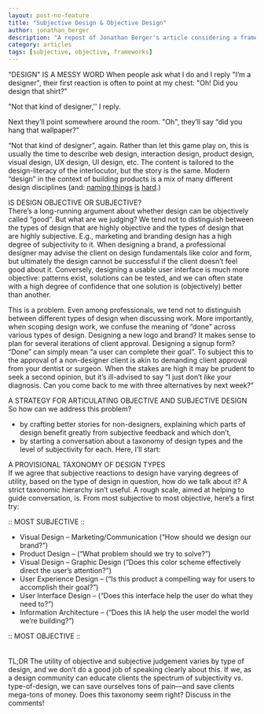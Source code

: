 ```yaml
---
layout: post-no-feature
title: "Subjective Design & Objective Design"
author: jonathan_berger
description: "A repost of Jonathan Berger's article considering a framework for design discussion."
category: articles
tags: [subjective, objective, frameworks]
---
```

"DESIGN" IS A MESSY WORD
When people ask what I do and I reply "I’m a designer", their first reaction is often to point at my chest: "Oh! Did you design that shirt?"

"Not that kind of designer,''  I reply.

Next they’ll point somewhere around the room.  "Oh", they’ll say “did you hang that wallpaper?”

“Not that kind of designer”, again.  Rather than let this game play on, this is usually the time to describe web design, interaction design, product design, visual design, UX design, UI design, etc.  The content is tailored to the design-literacy of the interlocutor, but the story is the same.  Modern “design” in the context of building products is a mix of many different design disciplines (and: <span style="text-decoration:underline"><a href="http://pivotallabs.com/not-in-a-name/">naming things</a></span> <span style="text-decoration:underline"><a href="http://www.quora.com/Computer-Science/Why-is-naming-things-hard-in-computer-science-and-how-can-it-can-be-made-easier">is</a></span> <span style="text-decoration:underline"><a href="http://martinfowler.com/bliki/TwoHardThings.html">hard</a></span>.)

IS DESIGN OBJECTIVE OR SUBJECTIVE?
<br>
There’s a long-running argument about whether design can be objectively called “good”.  But what are we judging?  We tend not to distinguish between the types of design that are highly objective and the types of design that are highly subjective.  E.g., marketing and branding design has a high degree of subjectivity to it.  When designing a brand, a professional designer may advise the client on design fundamentals like color and form, but ultimately the design cannot be successful if the client doesn’t feel good about it.  Conversely, designing a usable user interface is much more objective: patterns exist, solutions can be tested, and we can often state with a high degree of confidence that one solution is (objectively) better than another.

This is a problem.  Even among professionals, we tend not to distinguish between different types of design when discussing work.  More importantly, when scoping design work, we confuse the meaning of “done” across various types of design.  Designing a new logo and brand?  It makes sense to plan for several iterations of client approval.  Designing a signup form? “Done” can simply mean “a user can complete their goal”.  To subject this to the approval of a non-designer client is akin to demanding client approval from your dentist or surgeon.  When the stakes are high it may be prudent to seek a second opinion, but it’s ill-advised to say “I just don’t <em>like</em> your diagnosis.  Can you come back to me with three alternatives by next week?”

A STRATEGY FOR ARTICULATING OBJECTIVE AND SUBJECTIVE DESIGN
<br>
So how can we address this problem?

<ul>
<li>by crafting better stories for non-designers, explaining which parts of design benefit greatly from subjective feedback and which don’t,</li>
<li>by starting a conversation about a taxonomy of design types and the level of subjectivity for each. Here, I’ll start:</li>
</ul>

A PROVISIONAL TAXONOMY OF DESIGN TYPES
<br>
If we agree that subjective reactions to design have varying degrees of utility, based on the type of design in question, how do we talk about it?  A strict taxonomic hierarchy isn’t useful.  A rough scale, aimed at helping to guide conversation, is.  From most subjective to most objective, here’s a first try:

:: MOST SUBJECTIVE ::
<ul>
<li>Visual Design – Marketing/Communication (“How should we design our brand?”)</li>
<li>Product Design – (“What problem should we try to solve?”)</li>
<li>Visual Design – Graphic Design (“Does this color scheme effectively direct the user’s attention?”)</li>
<li>User Experience Design – (“Is this product a compelling way for users to accomplish their goal?”)</li>
<li>User Interface Design – (“Does this interface help the user do what they need to?”)</li>
<li>Information Architecture – (“Does this IA help the user model the world we’re building?”)</li>
</ul>

:: MOST OBJECTIVE :: 
<br>
<br>
<br>
TL;DR
The utility of objective and subjective judgement varies by type of design, and we don’t do a good job of speaking clearly about this.  If we, as a design community can educate clients the spectrum of subjectivity vs. type-of-design, we can save ourselves tons of pain—and save clients mega-tons of money.  Does this taxonomy seem right? Discuss in the comments!
